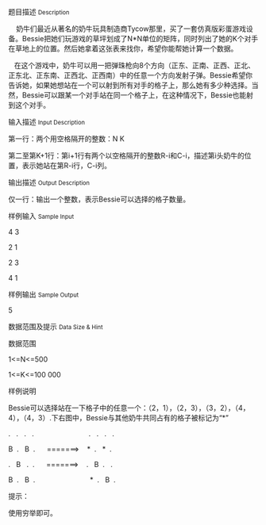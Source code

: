 <div class="panel panel-default">
<div class="area-title">
<span>
题目描述
<small>Description</small>
</span></div>
<div class="panel-body">

<p>    奶牛们最近从著名的奶牛玩具制造商Tycow那里，买了一套仿真版彩蛋游戏设备。Bessie把她们玩游戏的草坪划成了N*N单位的矩阵，同时列出了她的K个对手在草地上的位置。然后她拿着这张表来找你，希望你能帮她计算一个数据。</p>
<p>   在这个游戏中，奶牛可以用一把弹珠枪向8个方向（正东、正南、正西、正北、正东北、正东南、正西北、正西南）中的任意一个方向发射子弹。Bessie希望你告诉她，如果她想站在一个可以射到所有对手的格子上，那么她有多少种选择。当然，Bessie可以跟某一个对手站在同一个格子上，在这种情况下，Bessie也能射到这个对手。</p>

</div>
</div>

<div class="panel panel-default">
<div class="area-title">
<span>
输入描述
<small>Input Description</small>
</span></div>
<div class="panel-body">
<p>第一行：两个用空格隔开的整数：N K</p>
<p>第二至第K+1行：第i+1行有两个以空格隔开的整数R-i和C-i，描述第i头奶牛的位置，表示她站在第R-i行，C-i列。</p>

</div>
</div>
<div  class="panel panel-default">
<div class="area-title">
<span>
输出描述
<small>Output Description</small>
</span></div>
<div class="panel-body">

<p>仅一行：输出一个整数，表示Bessie可以选择的格子数量。</p>

</div>
</div>


<div class="panel panel-default">
<div class="area-title">
<span>
样例输入
<small>Sample Input</small>
</span></div>
<div class="panel-body">
<p>4 3</p>
<p>2 1</p>
<p>2 3</p>
<p>4 1</p>

</div>
</div>

<div class="panel panel-default">
<div class="area-title">
<span>
样例输出
<small>Sample Output</small>
</span></div>
<div class="panel-body">
<p>5</p>

</div>
</div>

<div class="panel panel-default">
<div class="area-title">
<span>
数据范围及提示
<small>Data Size & Hint</small>
</span></div>
<div class="panel-body">
<p><span>数据范围</span></p>
<p>1&lt;=N&lt;=500</p>
<p>1&lt;=K&lt;=100 000</p>
<p>样例说明</p>
<p>Bessie可以选择站在一下格子中的任意一个：（2，1），（2，3），（3，2），（4，4），（4，3）.下右图中，Bessie与其他奶牛共同占有的格子被标记为“*”</p>
<p>.   .   .   .                            .   .   .   .</p>
<p>B  .   B  .      =======&gt;    *  .   *  .</p>
<p>.   B   .  .      =======&gt;    .   B  .   .</p>
<p>B  .   B  .                            *  .   B  . </p>
<p>提示：</p>
<p>使用穷举即可。</p>
</div>
</div>